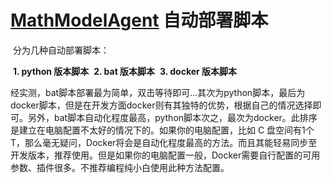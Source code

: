 # [MathModelAgent](https://github.com/jihe520/MathModelAgent) 自动部署脚本

​      分为几种自动部署脚本：

​            **1. python      版本脚本**
​            **2. bat           版本脚本**
​            **3. docker       版本脚本**

​      经实测，bat脚本部署最为简单，双击等待即可...其次为python脚本，最后为docker脚本，但是在开发方面docker则有其独特的优势，根据自己的情况选择即可。
​      另外，bat脚本自动化程度最高，python脚本次之，最次为docker。此排序是建立在电脑配置不太好的情况下的。如果你的电脑配置，比如 C 盘空间有1个T，那么毫无疑问，Docker将会是自动化程度最高的方法。而且其能轻易同步至开发版本，推荐使用。但是如果你的电脑配置一般，Docker需要自行配置的可用参数、插件很多。不推荐编程纯小白使用此种方法配置。